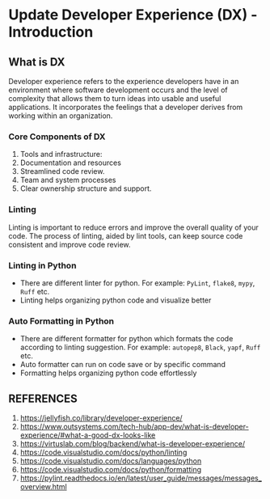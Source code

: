 # Update Developer Experience (DX) - Introduction

## What is DX

Developer experience refers to the experience developers have in an environment where software development occurs and the level of complexity that allows them to turn ideas into usable and useful applications. It incorporates the feelings that a developer derives from working within an organization.

### Core Components of DX
1. Tools and infrastructure:
2. Documentation and resources
3. Streamlined code review.
4. Team and system processes
5. Clear ownership structure and support.

### Linting
Linting is important to reduce errors and improve the overall quality of your code. The process of linting, aided by lint tools, can keep source code consistent and improve code review.

### Linting in Python
- There are different linter for python. For example: `PyLint`, `flake8`, `mypy`, `Ruff` etc.
- Linting helps organizing python code and visualize better

### Auto Formatting in Python
- There are different formatter for python which formats the code according to linting suggestion. For example: `autopep8`, `Black`, `yapf`, `Ruff` etc.
- Auto formatter can run on code save or by specific command
- Formatting helps organizing python code effortlessly


## REFERENCES
1. https://jellyfish.co/library/developer-experience/
2. https://www.outsystems.com/tech-hub/app-dev/what-is-developer-experience/#what-a-good-dx-looks-like
3. https://virtuslab.com/blog/backend/what-is-developer-experience/
4. https://code.visualstudio.com/docs/python/linting
5. https://code.visualstudio.com/docs/languages/python
6. https://code.visualstudio.com/docs/python/formatting
7. https://pylint.readthedocs.io/en/latest/user_guide/messages/messages_overview.html